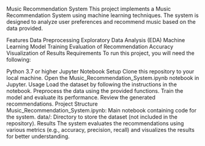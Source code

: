Music Recommendation System
This project implements a Music Recommendation System using machine learning techniques. The system is designed to analyze user preferences and recommend music based on the data provided.

Features
Data Preprocessing
Exploratory Data Analysis (EDA)
Machine Learning Model Training
Evaluation of Recommendation Accuracy
Visualization of Results
Requirements
To run this project, you will need the following:

Python 3.7 or higher
Jupyter Notebook
Setup
Clone this repository to your local machine.
Open the Music_Recommendation_System.ipynb notebook in Jupyter.
Usage
Load the dataset by following the instructions in the notebook.
Preprocess the data using the provided functions.
Train the model and evaluate its performance.
Review the generated recommendations.
Project Structure
Music_Recommendation_System.ipynb: Main notebook containing code for the system.
data/: Directory to store the dataset (not included in the repository).
Results
The system evaluates the recommendations using various metrics (e.g., accuracy, precision, recall) and visualizes the results for better understanding.
